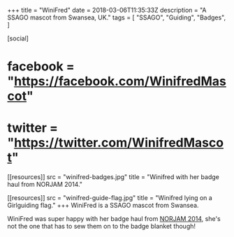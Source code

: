 +++
title = "WiniFred"
date = 2018-03-06T11:35:33Z
description = "A SSAGO mascot from Swansea, UK."
tags = [
  "SSAGO",
  "Guiding",
  "Badges",
]

[social]
# facebook = "https://facebook.com/WinifredMascot"
# twitter = "https://twitter.com/WinifredMascot"

[[resources]]
src = "winifred-badges.jpg"
title = "Winifred with her badge haul from NORJAM 2014."

[[resources]]
src = "winifred-guide-flag.jpg"
title = "Winifred lying on a Girlguiding flag."
+++
WiniFred is a SSAGO mascot from Swansea.

WiniFred was super happy with her badge haul from [NORJAM 2014](http://www.norjam.org.uk/), she's not the one that has to sew them on to the badge blanket though!